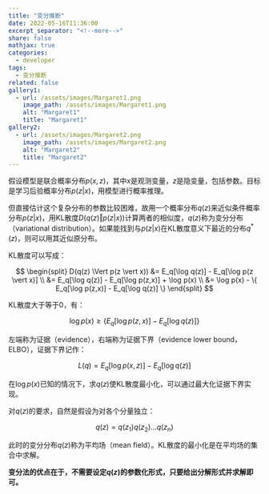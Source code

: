 ```yaml
---
title: "变分推断"
date: 2022-05-16T11:36:00
excerpt_separator: "<!--more-->"
share: false
mathjax: true
categories:
  - developer
tags:
  - 变分推断
related: false
gallery1:
  - url: /assets/images/Margaret1.png
    image_path: /assets/images/Margaret1.png
    alt: "Margaret1"
    title: "Margaret1"
gallery2:
  - url: /assets/images/Margaret2.png
    image_path: /assets/images/Margaret2.png
    alt: "Margaret2"
    title: "Margaret2"
---
```



假设模型是联合概率分布$p(x,z)$，其中$x$是观测变量，$z$是隐变量，包括参数。目标是学习后验概率分布$p(z \vert x)$，用模型进行概率推理。

但直接估计这个复杂分布的参数比较困难，故用一个概率分布$q(z)$来近似条件概率分布$p(z \vert x)$，用KL散度$D(q(z) \Vert p(z \vert x))$计算两者的相似度，$q(z)$称为变分分布（variational distribution）。如果能找到与$p(z \vert x)$在KL散度意义下最近的分布$q^*(z)$，则可以用其近似原分布。

KL散度可以写成：

$$
\begin{split}
D(q(z) \Vert p(z \vert x)) &= E_q[\log q(z)] - E_q[\log p(z  \vert  x)] \\
&= E_q[\log q(z)] - E_q[\log p(z,x)] + \log p(x) \\
&= \log p(x) - \{ E_q[\log p(z,x)] - E_q[\log q(z)] \}
\end{split}
$$

KL散度大于等于0，有：

$$
\log p(x) \ge \{ E_q[\log p(z,x)] - E_q[\log q(z)] \}
$$

左端称为证据（evidence），右端称为证据下界（evidence lower bound，ELBO），证据下界记作：

$$
L(q) = E_q[\log p(x,z)] - E_q[\log q(z)]
$$

在$\log p(x)$已知的情况下，求$q(z)$使KL散度最小化，可以通过最大化证据下界实现。

对$q(z)$的要求，自然是假设为对各个分量独立：

$$
q(z) = q(z_1)q(z_2) \dots q(z_n)
$$

此时的变分分布$q(z)$称为平均场（mean field）。KL散度的最小化是在平均场的集合中求解。

**变分法的优点在于，不需要设定$q(z)$的参数化形式，只要给出分解形式并求解即可。**
